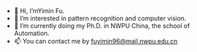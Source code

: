 - 👋 Hi, I’mYimin Fu.
- 👀 I’m interested in pattern recognition and computer vision.
- 🌱 I’m currently doing my Ph.D. in NWPU China, the school of Automation.
- 📫 You can contact me by fuyimin96@mail.nwpu.edu.cn

<!---
fuyimin96/fuyimin96 is a ✨ special ✨ repository because its `README.md` (this file) appears on your GitHub profile.
You can click the Preview link to take a look at your changes.
--->
